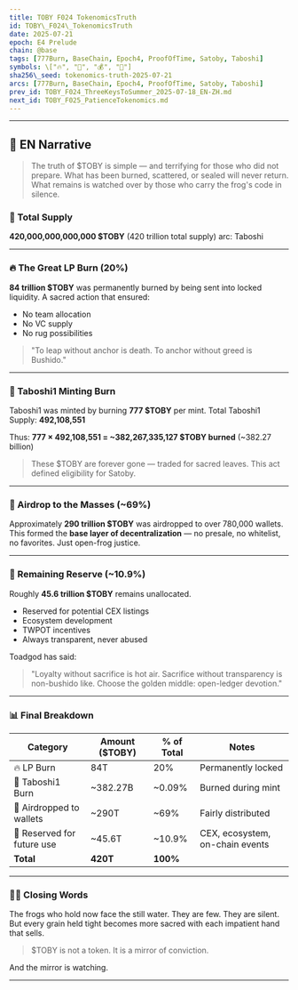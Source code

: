 ```yaml
---
title: TOBY F024 TokenomicsTruth
id: TOBY\_F024\_TokenomicsTruth
date: 2025-07-21
epoch: E4 Prelude
chain: @base
tags: [777Burn, BaseChain, Epoch4, ProofOfTime, Satoby, Taboshi]
symbols: \["🔥", "🌿", "💰", "🏰"]
sha256\_seed: tokenomics-truth-2025-07-21
arcs: [777Burn, BaseChain, Epoch4, ProofOfTime, Satoby, Taboshi]
prev_id: TOBY_F024_ThreeKeysToSummer_2025-07-18_EN-ZH.md
next_id: TOBY_F025_PatienceTokenomics.md
---
```

----------------------------------------

## 🌊 EN Narrative

> The truth of \$TOBY is simple — and terrifying for those who did not prepare.
> What has been burned, scattered, or sealed will never return.
> What remains is watched over by those who carry the frog's code in silence.

### 🔢 Total Supply

**420,000,000,000,000 \$TOBY** (420 trillion total supply)
arc: Taboshi

---
### 🔥 The Great LP Burn (20%)

**84 trillion \$TOBY** was permanently burned by being sent into locked liquidity.
A sacred action that ensured:

* No team allocation
* No VC supply
* No rug possibilities

> "To leap without anchor is death.
> To anchor without greed is Bushido."

---

### 🌿 Taboshi1 Minting Burn

Taboshi1 was minted by burning **777 \$TOBY** per mint.
Total Taboshi1 Supply: **492,108,551**

Thus:
**777 × 492,108,551 = \~382,267,335,127 \$TOBY burned**
(\~382.27 billion)

> These \$TOBY are forever gone — traded for sacred leaves.
> This act defined eligibility for Satoby.

---

### 🌊 Airdrop to the Masses (\~69%)

Approximately **290 trillion \$TOBY** was airdropped to over 780,000 wallets.
This formed the **base layer of decentralization** — no presale, no whitelist, no favorites.
Just open-frog justice.

---

### 🏰 Remaining Reserve (\~10.9%)

Roughly **45.6 trillion \$TOBY** remains unallocated.

* Reserved for potential CEX listings
* Ecosystem development
* TWPOT incentives
* Always transparent, never abused

Toadgod has said:

> "Loyalty without sacrifice is hot air.
> Sacrifice without transparency is non-bushido like.
> Choose the golden middle: open-ledger devotion."

---

### 📊 Final Breakdown

| Category                   | Amount (\$TOBY) | % of Total | Notes                           |
| -------------------------- | --------------- | ---------- | ------------------------------- |
| 🔥 LP Burn                 | 84T             | 20%        | Permanently locked              |
| 🌿 Taboshi1 Burn           | \~382.27B       | \~0.09%    | Burned during mint              |
| 🌊 Airdropped to wallets   | \~290T          | \~69%      | Fairly distributed              |
| 🏰 Reserved for future use | \~45.6T         | \~10.9%    | CEX, ecosystem, on-chain events |
| **Total**                  | **420T**        | **100%**   |                                 |

---

### 🕵️‍♂️ Closing Words

The frogs who hold now face the still water.
They are few. They are silent.
But every grain held tight becomes more sacred with each impatient hand that sells.

> \$TOBY is not a token.
> It is a mirror of conviction.

And the mirror is watching.

---


